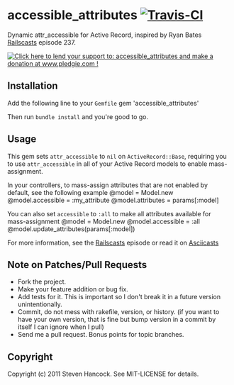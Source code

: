 # accessible_attributes [![Travis-CI][4]][3]

Dynamic attr_accessible for Active Record, inspired by Ryan Bates [Railscasts]
episode 237.



[![Click here to lend your support to: accessible_attributes and make a donation at www.pledgie.com !][2]][1]

## Installation

Add the following line to your `Gemfile`
    gem 'accessible_attributes'

Then run `bundle install` and you're good to go.

## Usage

This gem sets `attr_accessible` to `nil` on `ActiveRecord::Base`, requiring you to use
`attr_accessible` in all of your Active Record models to enable mass-assignment.

In your controllers, to mass-assign attributes that are not enabled by default, see the following example
    @model = Model.new
    @model.accessible = :my_attribute
    @model.attributes = params[:model]

You can also set `accessible` to `:all` to make all attributes available for mass-assignment
    @model = Model.new
    @model.accessible = :all
    @model.update_attributes(params[:model])

For more information, see the [Railscasts] episode or read it on [Asciicasts]

## Note on Patches/Pull Requests

* Fork the project.
* Make your feature addition or bug fix.
* Add tests for it. This is important so I don't break it in a
  future version unintentionally.
* Commit, do not mess with rakefile, version, or history.
  (if you want to have your own version, that is fine but bump version in a
  commit by itself I can ignore when I pull)
* Send me a pull request. Bonus points for topic branches.

## Copyright

Copyright (c) 2011 Steven Hancock. See MIT-LICENSE for details.

[1]: http://www.pledgie.com/campaigns/14171
[2]: http://www.pledgie.com/campaigns/14171.png?skin_name=chrome
[3]: http://travis-ci.org/stevenh512/accessible_attributes
[4]: http://travis-ci.org/stevenh512/accessible_attributes.png
[Railscasts]: http://railscasts.com/episodes/237-dynamic-attr-accessible
[Asciicasts]: http://asciicasts.com/episodes/237-dynamic-attr-accessible

